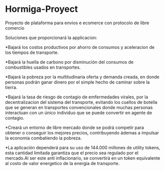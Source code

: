 # Hormiga-Proyect

Proyecto de plataforma para envios e ecomerce con protocolo de libre comercio

Soluciones que proporcionará la applicacion:

*Bajará los costos productivos por ahorro de consumos y aceleracion de los tiempos de transporte.

*Bajará la huella de carbono por disminución del consumos de combustibles usados en transportes.

*Bajará la pobreza por la multitudinaria oferta y demanda creada, en donde personas podrán ganar dinero por el simple hecho de caminar sobre la tierra.

*Bajará la tasa de riesgo de contagio de emfermedades virales, por la decentralizacion del sistema del transporte, evitando los cuellos de botella que se generan en transportes convencionales donde muchas personas interactuan con un único individuo que se puede convertir en agente de contagio.

*Creará un entorno de libre mercado donde se podrá competir para obtener o conseguir los mejores precios, contribuyendo ádemas a impulsar la economia combatiendo la pobreza.

*La aplicación dependerá para su uso de 144.000 millones de utility tokens, esta cantidad limitada garantiza que el precio sea regulado por el mercado.Al ser este anti inflacionario, se convertirá en un token equivalente al costo de valor energetico de la energia de transporte. 
